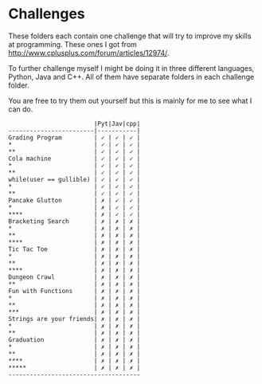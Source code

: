 # Challenges
These folders each contain one challenge that will try to improve my skills at programming. These ones I got from http://www.cplusplus.com/forum/articles/12974/.

To further challenge myself I might be doing it in three different languages, Python, Java and C++. All of them have separate folders in each challenge folder.

You are free to try them out yourself but this is mainly for me to see what I can do.

```
                        |Pyt|Jav|cpp|
------------------------|-----------|
Grading Program         | ✓ | ✓ | ✓ |
*                       | ✓ | ✓ | ✓ |
**                      | ✓ | ✓ | ✓ |
Cola machine            | ✓ | ✓ | ✓ |
*                       | ✓ | ✓ | ✓ |
**                      | ✓ | ✓ | ✓ |
while(user == gullible) | ✓ | ✓ | ✓ |
*                       | ✓ | ✓ | ✓ |
**                      | ✓ | ✓ | ✓ |
Pancake Glutton         | ✗ | ✓ | ✓ |
*                       | ✗ | ✓ | ✓ |
****                    | ✗ | ✓ | ✓ |
Bracketing Search       | ✗ | ✗ | ✗ |
*                       | ✗ | ✗ | ✗ | 
**                      | ✗ | ✗ | ✗ |
****                    | ✗ | ✗ | ✗ |
Tic Tac Toe             | ✗ | ✗ | ✗ |
*                       | ✗ | ✗ | ✗ |
**                      | ✗ | ✗ | ✗ |
****                    | ✗ | ✗ | ✗ |
Dungeon Crawl           | ✗ | ✗ | ✗ |
**                      | ✗ | ✗ | ✗ |
Fun with Functions      | ✗ | ✗ | ✗ |
*                       | ✗ | ✗ | ✗ |
**                      | ✗ | ✗ | ✗ |
***                     | ✗ | ✗ | ✗ |
Strings are your friends| ✗ | ✗ | ✗ |
*                       | ✗ | ✗ | ✗ |
**                      | ✗ | ✗ | ✗ |
Graduation              | ✗ | ✗ | ✗ |
*                       | ✗ | ✗ | ✗ |
**                      | ✗ | ✗ | ✗ |
****                    | ✗ | ✗ | ✗ |
*****                   | ✗ | ✗ | ✗ |
-------------------------------------
```
